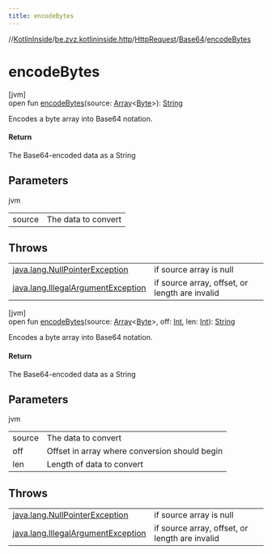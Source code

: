 ```yaml
---
title: encodeBytes
---
```

//[KotlinInside](../../../../index.html)/[be.zvz.kotlininside.http](../../index.html)/[HttpRequest](../index.html)/[Base64](index.html)/[encodeBytes](encode-bytes.html)



# encodeBytes



[jvm]\
open fun [encodeBytes](encode-bytes.html)(source: [Array](https://kotlinlang.org/api/latest/jvm/stdlib/kotlin/-array/index.html)&lt;[Byte](https://kotlinlang.org/api/latest/jvm/stdlib/kotlin/-byte/index.html)&gt;): [String](https://docs.oracle.com/javase/7/docs/api/java/lang/String.html)



Encodes a byte array into Base64 notation.



#### Return



The Base64-encoded data as a String



## Parameters


jvm

| | |
|---|---|
| source | The data to convert |



## Throws


| | |
|---|---|
| [java.lang.NullPointerException](https://docs.oracle.com/javase/7/docs/api/java/lang/NullPointerException.html) | if source array is null |
| [java.lang.IllegalArgumentException](https://docs.oracle.com/javase/7/docs/api/java/lang/IllegalArgumentException.html) | if source array, offset, or length are invalid |




[jvm]\
open fun [encodeBytes](encode-bytes.html)(source: [Array](https://kotlinlang.org/api/latest/jvm/stdlib/kotlin/-array/index.html)&lt;[Byte](https://kotlinlang.org/api/latest/jvm/stdlib/kotlin/-byte/index.html)&gt;, off: [Int](https://kotlinlang.org/api/latest/jvm/stdlib/kotlin/-int/index.html), len: [Int](https://kotlinlang.org/api/latest/jvm/stdlib/kotlin/-int/index.html)): [String](https://docs.oracle.com/javase/7/docs/api/java/lang/String.html)



Encodes a byte array into Base64 notation.



#### Return



The Base64-encoded data as a String



## Parameters


jvm

| | |
|---|---|
| source | The data to convert |
| off | Offset in array where conversion should begin |
| len | Length of data to convert |



## Throws


| | |
|---|---|
| [java.lang.NullPointerException](https://docs.oracle.com/javase/7/docs/api/java/lang/NullPointerException.html) | if source array is null |
| [java.lang.IllegalArgumentException](https://docs.oracle.com/javase/7/docs/api/java/lang/IllegalArgumentException.html) | if source array, offset, or length are invalid |



